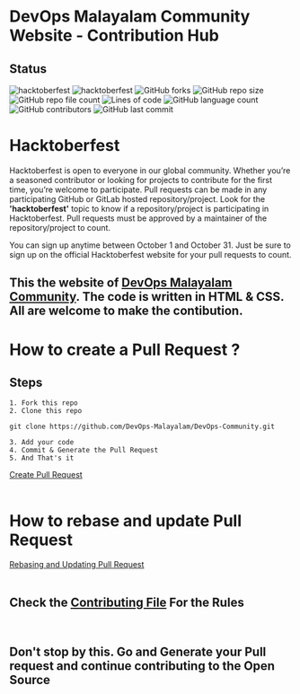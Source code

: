 # DevOps Malayalam Community Website - Contribution Hub

## Status
![hacktoberfest](https://img.shields.io/badge/DevOps-Community-red)
![hacktoberfest](https://img.shields.io/badge/Hacktoberfest-2021-red)
![GitHub forks](https://img.shields.io/github/forks/DevOps-Malayalam/DevOps-Community?label=Fork&style=flat-square)
![GitHub repo size](https://img.shields.io/github/repo-size/DevOps-Malayalam/DevOps-Community?style=flat-square)
![GitHub repo file count](https://img.shields.io/github/directory-file-count/DevOps-Malayalam/DevOps-Community?style=flat-square)
![Lines of code](https://img.shields.io/tokei/lines/github/DevOps-Malayalam/DevOps-Community?style=flat-square)
![GitHub language count](https://img.shields.io/github/languages/count/DevOps-Malayalam/DevOps-Community?style=flat-square)
![GitHub contributors](https://img.shields.io/github/contributors/DevOps-Malayalam/DevOps-Community?style=flat-square)
![GitHub last commit](https://img.shields.io/github/last-commit/DevOps-Malayalam/DevOps-Community?style=flat-square)

# Hacktoberfest 
Hacktoberfest is open to everyone in our global community. Whether you’re a seasoned contributor or looking for projects to contribute for the first time, you’re welcome to participate. 
Pull requests can be made in any participating GitHub or GitLab hosted repository/project. Look for the **'hacktoberfest'** topic to know if a repository/project is participating in Hacktoberfest. Pull requests must be approved by a maintainer of the repository/project to count.

You can sign up anytime between October 1 and October 31. Just be sure to sign up on the official Hacktoberfest website for your pull requests to count. 
<br>
## This the website of [DevOps Malayalam Community](https://devopsmalayalam.io). The code is written in HTML & CSS. All are welcome to make the contibution.

# How to create a Pull Request ?
## Steps
    1. Fork this repo
    2. Clone this repo
```git clone https://github.com/DevOps-Malayalam/DevOps-Community.git``` <br>

    3. Add your code 
    4. Commit & Generate the Pull Request
    5. And That's it
[Create Pull Request](https://www.digitalocean.com/community/tutorials/how-to-create-a-pull-request-on-github) 
<br>
<br>

# How to rebase and update Pull Request
[Rebasing and Updating Pull Request](https://www.digitalocean.com/community/tutorials/how-to-rebase-and-update-a-pull-request)
<br>
<br>
## Check the [Contributing File](/CONTRIBUTING.md) For the Rules
<br>

## Don't stop by this. Go and Generate your Pull request and continue contributing to the Open Source
